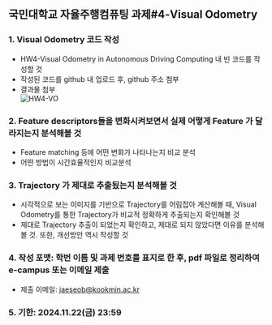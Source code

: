 ## 국민대학교 자율주행컴퓨팅 과제#4-Visual Odometry 

### 1. Visual Odometry 코드 작성
 - HW4-Visual Odometry in Autonomous Driving Computing 내 빈 코드를 작성할 것
 - 작성된 코드를 github 내 업로드 후, github 주소 첨부
 - 결과물 첨부   
![HW4-VO](https://github.com/user-attachments/assets/cefb5750-b40d-4be5-8e64-2a3b668f4f82)

### 2. Feature descriptors들을 변화시켜보면서 실제 어떻게 Feature 가 달라지는지 분석해볼 것
 - Feature matching 등에 어떤 변화가 나타나는지 비교 분석
 - 어떤 방법이 시간효율적인지 비교분석

### 3. Trajectory 가 제대로 추출됬는지 분석해볼 것
 - 시각적으로 보는 이미지를 기반으로 Trajectory를 어림잡아 계산해볼 때, Visual Odometry를 통한 Trajectory가 비교적 정확하게 추출되는지 확인해볼 것
 - 제대로 Trajectory 추출이 되었는지 확인하고, 제대로 되지 않았다면 이유를 분석해볼 것. 또한, 개선방안 역시 작성할 것

### 4. 작성 포맷: 학번 이름 및 과제 번호를 표지로 한 후, pdf 파일로 정리하여 e-campus 또는 이메일 제출
 - 제출 이메일: jaeseob@kookmin.ac.kr

### 5. 기한: 2024.11.22(금) 23:59
